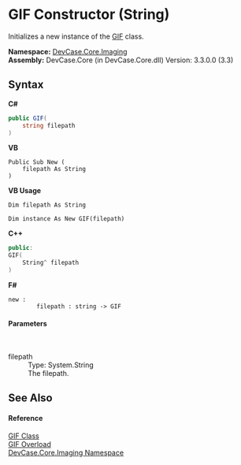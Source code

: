 # GIF Constructor (String)
 

Initializes a new instance of the <a href="T_DevCase_Core_Imaging_GIF">GIF</a> class.

**Namespace:**&nbsp;<a href="N_DevCase_Core_Imaging">DevCase.Core.Imaging</a><br />**Assembly:**&nbsp;DevCase.Core (in DevCase.Core.dll) Version: 3.3.0.0 (3.3)

## Syntax

**C#**<br />
``` C#
public GIF(
	string filepath
)
```

**VB**<br />
``` VB
Public Sub New ( 
	filepath As String
)
```

**VB Usage**<br />
``` VB Usage
Dim filepath As String

Dim instance As New GIF(filepath)
```

**C++**<br />
``` C++
public:
GIF(
	String^ filepath
)
```

**F#**<br />
``` F#
new : 
        filepath : string -> GIF
```


#### Parameters
&nbsp;<dl><dt>filepath</dt><dd>Type: System.String<br />The filepath.</dd></dl>

## See Also


#### Reference
<a href="T_DevCase_Core_Imaging_GIF">GIF Class</a><br /><a href="Overload_DevCase_Core_Imaging_GIF__ctor">GIF Overload</a><br /><a href="N_DevCase_Core_Imaging">DevCase.Core.Imaging Namespace</a><br />